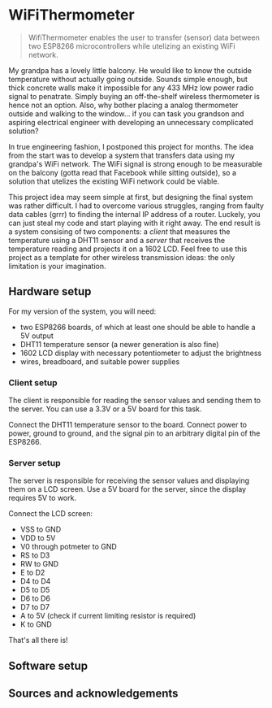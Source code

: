 # WiFiThermometer
> WifiThermometer enables the user to transfer (sensor) data between two ESP8266 microcontrollers while utelizing an existing WiFi network.

My grandpa has a lovely little balcony. He would like to know the outside temperature without actually going outside. Sounds simple enough, but thick concrete walls make it impossible for any 433 MHz low power radio signal to penatrate. Simply buying an off-the-shelf wireless thermometer is hence not an option. Also, why bother placing a analog thermometer outside and walking to the window... if you can task you grandson and aspiring electrical engineer with developing an unnecessary complicated solution?

In true engineering fashion, I postponed this project for months. The idea from the start was to develop a system that transfers data using my grandpa's WiFi network. The WiFi signal is strong enough to be measurable on the balcony (gotta read that Facebook while sitting outside), so a solution that utelizes the existing WiFi network could be viable. 

This project idea may seem simple at first, but designing the final system was rather difficult. I had to overcome various struggles, ranging from faulty data cables (grrr) to finding the internal IP address of a router. Luckely, you can just steal my code and start playing with it right away. The end result is a system consising of two components: a *client* that measures the temperature using a DHT11 sensor and a *server* that receives the temperature reading and projects it on a 1602 LCD. Feel free to use this project as a template for other wireless transmission ideas: the only limitation is your imagination.

## Hardware setup

For my version of the system, you will need:
- two ESP8266 boards, of which at least one should be able to handle a 5V output
- DHT11 temperature sensor (a newer generation is also fine)
- 1602 LCD display with necessary potentiometer to adjust the brightness
- wires, breadboard, and suitable power supplies

### Client setup
The client is responsible for reading the sensor values and sending them to the server. You can use a 3.3V or a 5V board for this task.

Connect the DHT11 temperature sensor to the board. Connect power to power, ground to ground, and the signal pin to an arbitrary digital pin of the ESP8266.

### Server setup
The server is responsible for receiving the sensor values and displaying them on a LCD screen. Use a 5V board for the server, since the display requires 5V to work.

Connect the LCD screen:
- VSS to GND
- VDD to 5V
- V0 through potmeter to GND
- RS to D3
- RW to GND
- E to D2
- D4 to D4
- D5 to D5
- D6 to D6
- D7 to D7
- A to 5V (check if current limiting resistor is required)
- K to GND

That's all there is!

## Software setup



## Sources and acknowledgements 
